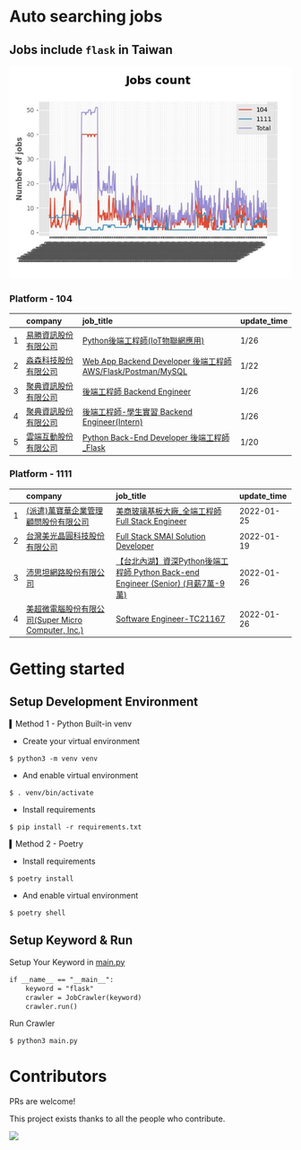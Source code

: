 # Auto searching jobs

## Jobs include `flask` in Taiwan 

 ![image](./doc/plot_img.jpg)


### Platform - 104


|    | company                                                                              | job_title                                                                                                                | update_time   |
|---:|:-------------------------------------------------------------------------------------|:-------------------------------------------------------------------------------------------------------------------------|:--------------|
|  1 | [易勝資訊股份有限公司](https://www.104.com.tw/company/1a2x6bj8og?jobsource=jolist_a_date)      | [Python後端工程師(IoT物聯網應用)](https://www.104.com.tw/job/76vbt?jobsource=jolist_a_date)                                        | 1/26          |
|  2 | [淼森科技股份有限公司](https://www.104.com.tw/company/1a2x6blm7t?jobsource=jolist_c_relevance) | [Web App Backend Developer 後端工程師 AWS/Flask/Postman/MySQL](https://www.104.com.tw/job/7a7i3?jobsource=jolist_c_relevance) | 1/22          |
|  3 | [聚典資訊股份有限公司](https://www.104.com.tw/company/1a2x6bl0ew?jobsource=jolist_a_date)      | [後端工程師 Backend Engineer](https://www.104.com.tw/job/7hckm?jobsource=jolist_a_date)                                       | 1/26          |
|  4 | [聚典資訊股份有限公司](https://www.104.com.tw/company/1a2x6bl0ew?jobsource=jolist_a_date)      | [後端工程師-學生實習 Backend Engineer(Intern)](https://www.104.com.tw/job/7hd32?jobsource=jolist_a_date)                          | 1/26          |
|  5 | [雲端互動股份有限公司](https://www.104.com.tw/company/bjd57go?jobsource=jolist_c_relevance)    | [Python Back-End Developer 後端工程師_Flask](https://www.104.com.tw/job/73trn?jobsource=jolist_c_relevance)                   | 1/20          |

### Platform - 1111


|    | company                                                                          | job_title                                                                                                | update_time   |
|---:|:---------------------------------------------------------------------------------|:---------------------------------------------------------------------------------------------------------|:--------------|
|  1 | [(派遣)萬寶華企業管理顧問股份有限公司](https://www.1111.com.tw/corp/9590529/)                     | [美商玻璃基板大廠_全端工程師Full Stack Engineer](https://www.1111.com.tw/job/98565216/)                               | 2022-01-25    |
|  2 | [台灣美光晶圓科技股份有限公司](https://www.1111.com.tw/corp/9622349/)                          | [Full Stack SMAI Solution Developer](https://www.1111.com.tw/job/98479119/)                              | 2022-01-19    |
|  3 | [沛思坦網路股份有限公司](https://www.1111.com.tw/corp/73457881/)                            | [【台北內湖】資深Python後端工程師 Python Back-end Engineer (Senior) (月薪7萬-9萬)](https://www.1111.com.tw/job/97541124/) | 2022-01-26    |
|  4 | [美超微電腦股份有限公司(Super Micro Computer, Inc.)](https://www.1111.com.tw/corp/9530088/) | [Software Engineer-TC21167](https://www.1111.com.tw/job/98544764/)                                       | 2022-01-26    |



# Getting started
## Setup Development Environment
▍Method 1 - Python Built-in venv

- Create your virtual environment
```
$ python3 -m venv venv
```
- And enable virtual environment
```
$ . venv/bin/activate
```
- Install requirements
```
$ pip install -r requirements.txt 
```

▍Method 2 - Poetry
- Install requirements
```
$ poetry install
```
- And enable virtual environment
```
$ poetry shell
```

## Setup Keyword & Run

Setup Your Keyword in [main.py](./main.py#L88)
```
if __name__ == "__main__":
    keyword = "flask"
    crawler = JobCrawler(keyword)
    crawler.run()
```

Run Crawler
```
$ python3 main.py
```

# Contributors
PRs are welcome!

This project exists thanks to all the people who contribute.

<a href="https://github.com/hsuanchi/auto-search-flask-job/graphs/contributors">
  <img src="https://contrib.rocks/image?repo=hsuanchi/auto-search-flask-job"/>
</a>
